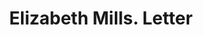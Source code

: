 ---
doi: 10.7916/D8FJ3TZ6
date_other: '1880'
date_other_textual: 1880-1889
form: correspondence
genre:
- Letters (correspondence)
name:
- Elizabeth Mills
object_in_context_url: https://biggert.cul.columbia.edu/items/view/ave_biggert_01524
subject_hierarchical_geographic:
- Hills Grove, Rhode Island, United States
subject_name:
- Elizabeth Mills
title: Elizabeth Mills. Letter
sort_title: Elizabeth Mills. Letter
call_number: ave_biggert_01524
coordinates:
- 41.726111111111116,-71.43916666666667
pid: ave_biggert_01524
identifiers: ave_biggert_01524
permalink: /biggert/ave_biggert_01524/
layout: iiif-image-page
---
